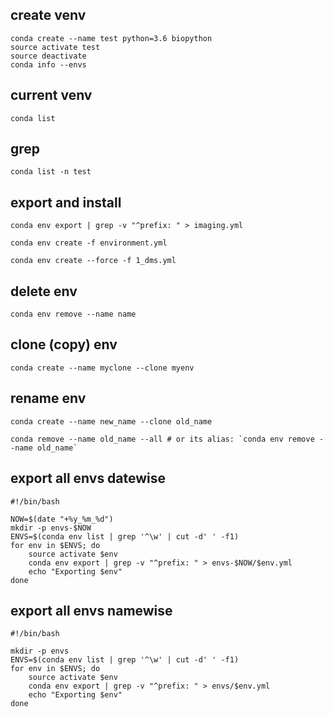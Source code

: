 ## create venv   

    conda create --name test python=3.6 biopython
    source activate test
    source deactivate
    conda info --envs

## current venv

    conda list 

## grep

    conda list -n test

## export and install

    conda env export | grep -v "^prefix: " > imaging.yml

    conda env create -f environment.yml

    conda env create --force -f 1_dms.yml

## delete env  

    conda env remove --name name

## clone (copy) env

    conda create --name myclone --clone myenv

## rename env

    conda create --name new_name --clone old_name

    conda remove --name old_name --all # or its alias: `conda env remove --name old_name`

## export all envs datewise

    #!/bin/bash

    NOW=$(date "+%y_%m_%d")
    mkdir -p envs-$NOW
    ENVS=$(conda env list | grep '^\w' | cut -d' ' -f1)
    for env in $ENVS; do
        source activate $env
        conda env export | grep -v "^prefix: " > envs-$NOW/$env.yml
        echo "Exporting $env"
    done

## export all envs namewise

    #!/bin/bash

    mkdir -p envs
    ENVS=$(conda env list | grep '^\w' | cut -d' ' -f1)
    for env in $ENVS; do
        source activate $env
        conda env export | grep -v "^prefix: " > envs/$env.yml
        echo "Exporting $env"
    done
